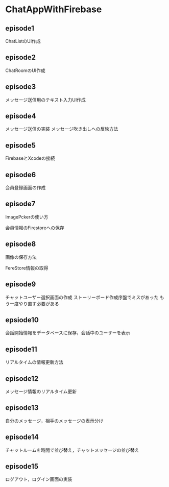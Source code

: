 # ChatAppWithFirebase
## episode1
ChatListのUI作成

## episode2
ChatRoomのUI作成

## episode3
メッセージ送信用のテキスト入力UI作成

## episode4
メッセージ送信の実装
メッセージ吹き出しへの反映方法

## episode5
FirebaseとXcodeの接続

## episode6
会員登録画面の作成

## episode7
ImagePckerの使い方

会員情報のFirestoreへの保存

## episode8
画像の保存方法

FereStore情報の取得

## episode9
チャットユーザー選択画面の作成
ストーリーボード作成序盤でミスがあった
もう一度やり直す必要がある

## epsiode10
会話開始情報をデータベースに保存，会話中のユーザーを表示

## episode11
リアルタイムの情報更新方法

## episode12
メッセージ情報のリアルタイム更新

## episode13
自分のメッセージ，相手のメッセージの表示分け

## episode14
チャットルームを時間で並び替え，チャットメッセージの並び替え

## episode15
ログアウト，ログイン画面の実装
